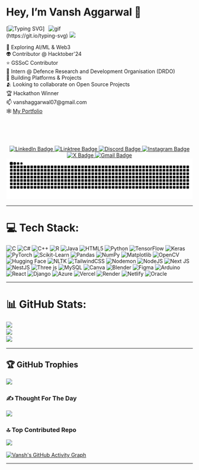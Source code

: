 
<h1> Hey, I’m Vansh Aggarwal 👋 </h1>                                 
                         
<img src="https://user-images.githubusercontent.com/74038190/212749695-a6817c5a-a794-462b-afca-1b5ce7dd5e63.gif" alt="gif" align="right" width="390">              
             
[![Typing SVG](https://readme-typing-svg.herokuapp.com?font=Montserrat&color=blue&vCenter=true&lines=Full+Stack+Developer💻;Open+Source+Contributor🌍;Tech+Explorer🚀;)](https://git.io/typing-svg)  
[![](https://visitcount.itsvg.in/api?id=vanshaggarwal07&icon=0&color=0)](https://visitcount.itsvg.in)   

<div align="left">      
  👀 Exploring AI/ML & Web3 <br>            
  👽 Contributor @ Hacktober'24 <br>      
  ⭐ GSSoC Contributor <br>      
  🤖 Intern @ Defence Research and Development Organisation (DRDO) <br>         
  👾 Building Platforms & Projects <br>   
  🫂 Looking to collaborate on Open Source Projects <br>    
  🏆 Hackathon Winner <br>      
  📫 vanshaggarwal07@gmail.com <br>  
  🕸️ <a href="https://solo.to/vanshaggarwal">My Portfolio</a> 
</div>

<br><br><br>

<div id="badges" align="center">
  <a href="https://www.linkedin.com/in/vanshaggarwal07/">
    <img src="https://img.shields.io/badge/LinkedIn-0072b1?style=for-the-badge&logo=linkedin&logoColor=white" alt="LinkedIn Badge"/>
  </a>
  <a href="https://linktr.ee/vanshaggarwal07">
   <img src="https://img.shields.io/badge/Linktree-acdc5c?style=for-the-badge&logo=linktree&logoColor=black" alt="Linktree Badge"/>
  </a>
  <a href="https://discord.gg/vanshaggarwal07">
    <img src="https://img.shields.io/badge/Discord-7289DA?style=for-the-badge&logo=Discord&logoColor=white" alt="Discord Badge"/>
  </a>
  <a href="https://www.instagram.com/vanshaggarwal.07/">
  <img src="https://img.shields.io/badge/Instagram-%23E4405F.svg?style=for-the-badge&logo=instagram&logoColor=white" alt="Instagram Badge"/>
</a>
<a href="https://x.com/vanshaggarwal07/">
  <img src="https://img.shields.io/badge/Twitter-%23000000.svg?style=for-the-badge&logo=x&logoColor=white" alt="X Badge"/>
</a>
<a href="mailto:vanshaggarwal07@gmail.com">
  <img src="https://img.shields.io/badge/Gmail-D14836?style=for-the-badge&logo=gmail&logoColor=white" alt="Gmail Badge"/>
</a>

</div>



<img src="https://raw.githubusercontent.com/vanshaggarwal07/vanshaggarwal07/output/snake.svg" alt="Snake animation" />



---

# 💻 Tech Stack:
![C](https://img.shields.io/badge/c-%2300599C.svg?style=flat&logo=c&logoColor=white) 
![C#](https://img.shields.io/badge/c%23-%23239120.svg?style=flat&logo=csharp&logoColor=white) 
![C++](https://img.shields.io/badge/c++-%2300599C.svg?style=flat&logo=c%2B%2B&logoColor=white) 
![R](https://img.shields.io/badge/r-%23276DC3.svg?style=flat&logo=r&logoColor=white) 
![Java](https://img.shields.io/badge/java-%23ED8B00.svg?style=flat&logo=openjdk&logoColor=white) 
![HTML5](https://img.shields.io/badge/html5-%23E34F26.svg?style=flat&logo=html5&logoColor=white) 
![Python](https://img.shields.io/badge/python-3670A0?style=flat&logo=python&logoColor=ffdd54) 
![TensorFlow](https://img.shields.io/badge/TensorFlow-%23FF6F00.svg?style=flat&logo=TensorFlow&logoColor=white) 
![Keras](https://img.shields.io/badge/Keras-%23D00000.svg?style=flat&logo=Keras&logoColor=white) 
![PyTorch](https://img.shields.io/badge/PyTorch-%23EE4C2C.svg?style=flat&logo=PyTorch&logoColor=white) 
![Scikit-Learn](https://img.shields.io/badge/scikit--learn-%23F7931E.svg?style=flat&logo=scikit-learn&logoColor=white) 
![Pandas](https://img.shields.io/badge/pandas-%23150458.svg?style=flat&logo=pandas&logoColor=white) 
![NumPy](https://img.shields.io/badge/numpy-%23013243.svg?style=flat&logo=numpy&logoColor=white) 
![Matplotlib](https://img.shields.io/badge/matplotlib-%230C55A5.svg?style=flat&logo=plotly&logoColor=white) 
![OpenCV](https://img.shields.io/badge/opencv-%23white.svg?style=flat&logo=opencv&logoColor=white) 
![Hugging Face](https://img.shields.io/badge/HuggingFace-%23FFCA00.svg?style=flat&logo=huggingface&logoColor=black) 
![NLTK](https://img.shields.io/badge/NLTK-%234EA94B.svg?style=flat) 
![TailwindCSS](https://img.shields.io/badge/tailwindcss-%2338B2AC.svg?style=flat&logo=tailwind-css&logoColor=white) 
![Nodemon](https://img.shields.io/badge/NODEMON-%23323330.svg?style=flat&logo=nodemon&logoColor=%BBDEAD) 
![NodeJS](https://img.shields.io/badge/node.js-6DA55F?style=flat&logo=node.js&logoColor=white) 
![Next JS](https://img.shields.io/badge/Next-black?style=flat&logo=next.js&logoColor=white) 
![NestJS](https://img.shields.io/badge/nestjs-%23E0234E.svg?style=flat&logo=nestjs&logoColor=white) 
![Three js](https://img.shields.io/badge/threejs-black?style=flat&logo=three.js&logoColor=white) 
![MySQL](https://img.shields.io/badge/mysql-%2300000f.svg?style=flat&logo=mysql&logoColor=white) 
![Canva](https://img.shields.io/badge/Canva-%2300C4CC.svg?style=flat&logo=Canva&logoColor=white) 
![Blender](https://img.shields.io/badge/blender-%23F5792A.svg?style=flat&logo=blender&logoColor=white) 
![Figma](https://img.shields.io/badge/figma-%23F24E1E.svg?style=flat&logo=figma&logoColor=white) 
![Arduino](https://img.shields.io/badge/-Arduino-00979D?style=flat&logo=Arduino&logoColor=white) 
![React](https://img.shields.io/badge/react-%2320232a.svg?style=flat&logo=react&logoColor=%2361DAFB) 
![Django](https://img.shields.io/badge/django-%23092E20.svg?style=flat&logo=django&logoColor=white) 
![Azure](https://img.shields.io/badge/azure-%230072C6.svg?style=flat&logo=microsoftazure&logoColor=white) 
![Vercel](https://img.shields.io/badge/vercel-%23000000.svg?style=flat&logo=vercel&logoColor=white) 
![Render](https://img.shields.io/badge/Render-%46E3B7.svg?style=flat&logo=render&logoColor=white) 
![Netlify](https://img.shields.io/badge/netlify-%23000000.svg?style=flat&logo=netlify&logoColor=#00C7B7) 
![Oracle](https://img.shields.io/badge/Oracle-F80000?style=flat&logo=oracle&logoColor=white)




---

# 📊 GitHub Stats:
![](https://github-readme-stats.vercel.app/api?username=vanshaggarwal07&theme=dark&hide_border=false&include_all_commits=false&count_private=true)<br/>
![](https://github-readme-streak-stats.herokuapp.com/?user=vanshaggarwal07&theme=dark&hide_border=false)<br/>
![](https://github-readme-stats.vercel.app/api/top-langs/?username=vanshaggarwal07&theme=dark&hide_border=false&include_all_commits=false&count_private=true&layout=compact)

---

## 🏆 GitHub Trophies
![](https://github-profile-trophy.vercel.app/?username=vanshaggarwal07&theme=radical&no-frame=false&no-bg=true&margin-w=4)

### ✍️ Thought For The Day
![](https://quotes-github-readme.vercel.app/api?type=horizontal&theme=radical)

### 🔝 Top Contributed Repo
![](https://github-contributor-stats.vercel.app/api?username=vanshaggarwal07&limit=5&theme=dark&combine_all_yearly_contributions=true)

[![Vansh's GitHub Activity Graph](https://github-readme-activity-graph.vercel.app/graph?username=vanshaggarwal07&theme=react-dark)](https://github.com/ashutosh00710/github-readme-activity-graph)

---
